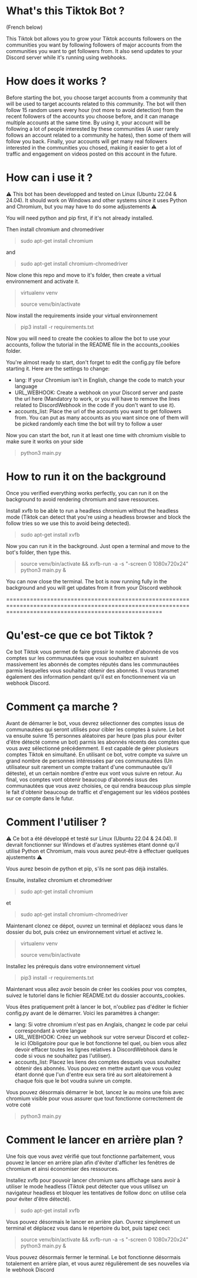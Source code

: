 # What's this Tiktok Bot ?
(French below)

This Tiktok bot allows you to grow your Tiktok accounts followers on the communities you want by following followers of major accounts from the communities you want to get followers from. It also send updates to your Discord server while it's running using webhooks.

# How does it works ?
Before starting the bot, you choose target accounts from a community that will be used to target accounts related to this community. The bot will then follow 15 random users every hour (not more to avoid detection) from the recent followers of the accounts you choose before, and it can manage multiple accounts at the same time.
By using it, your account will be following a lot of people interested by these communities (A user rarely follows an account related to a community he hates), then some of them will follow you back. Finally, your accounts will get many real followers interested in the communities you chosed, making it easier to get a lot of traffic and engagement on videos posted on this account in the future.

# How can i use it ?
⚠️ This bot has been developped and tested on Linux (Ubuntu 22.04 & 24.04). It should work on Windows and other systems since it uses Python and Chromium, but you may have to do some adjustements ⚠️

You will need python and pip first, if it's not already installed.

Then install chromium and chromedriver
> sudo apt-get install chromium

and
> sudo apt-get install chromium-chromedriver

Now clone this repo and move to it's folder, then create a virtual environnement and activate it.
> virtualenv venv
> 
> source venv/bin/activate

Now install the requirements inside your virtual environnement
> pip3 install -r requirements.txt

Now you will need to create the cookies to allow the bot to use your accounts, follow the tutorial in the README file in the accounts_cookies folder.

You're almost ready to start, don't forget to edit the config.py file before starting it. Here are the settings to change:
- lang: If your Chromium isn't in English, change the code to match your language
- URL_WEBHOOK: Create a webhook on your Discord server and paste the url here (Mandatory to work, or you will have to remove the lines related to DiscordWebhook in the code if you don't want to use it).
- accounts_list: Place the url of the accounts you want to get followers from. You can put as many accounts as you want since one of them will be picked randomly each time the bot will try to follow a user

Now you can start the bot, run it at least one time with chromium visible to make sure it works on your side
> python3 main.py

# How to run it on the background
Once you verified everything works perfectly, you can run it on the background to avoid rendering chromium and save ressources.

Install xvfb to be able to run a headless chromium without the headless mode (Tiktok can detect that you're using a headless browser and block the follow tries so we use this to avoid being detected).
> sudo apt-get install xvfb

Now you can run it in the background. Just open a terminal and move to the bot's folder, then type this.
> source venv/bin/activate && xvfb-run -a -s "-screen 0 1080x720x24" python3 main.py &

You can now close the terminal. The bot is now running fully in the background and you will get updates from it from your Discord webhook

==========================================================================================================================================================
# Qu'est-ce que ce bot Tiktok ?

Ce bot Tiktok vous permet de faire grossir le nombre d'abonnés de vos comptes sur les communautées que vous souhaitez en suivant massivement les abonnés de comptes réputés dans les communautées parmis lesquelles vous souhaitez obtenir des abonnés. Il vous transmet également des information pendant qu'il est en fonctionnement via un webhook Discord.

# Comment ça marche ?
Avant de démarrer le bot, vous devrez sélectionner des comptes issus de communautées qui seront utilisés pour cibler les comptes à suivre. Le bot va ensuite suivre 15 personnes aléatoires par heure (pas plus pour éviter d'être détecté comme un bot) parmis les abonnés récents des comptes que vous avez sélectionné précédemment. Il est capable de gérer plusieurs comptes Tiktok en simultané.
En utilisant ce bot, votre compte va suivre un grand nombre de personnes intéressées par ces communautées (Un utilisateur suit rarement un compte traitant d'une communautée qu'il déteste), et un certain nombre d'entre eux vont vous suivre en retour. Au final, vos comptes vont obtenir beaucoup d'abonnés issus des communautées que vous avez choisies, ce qui rendra beaucoup plus simple le fait d'obtenir beaucoup de traffic et d'engagement sur les vidéos postées sur ce compte dans le futur.

# Comment l'utiliser ?
⚠️ Ce bot a été développé et testé sur Linux (Ubuntu 22.04 & 24.04). Il devrait fonctionner sur Windows et d'autres systèmes étant donné qu'il utilisé Python et Chromium, mais vous aurez peut-être à effectuer quelques ajustements ⚠️

Vous aurez besoin de python et pip, s'ils ne sont pas déjà installés.

Ensuite, installez chromium et chromedriver
> sudo apt-get install chromium

et
> sudo apt-get install chromium-chromedriver

Maintenant clonez ce dépot, ouvrez un terminal et déplacez vous dans le dossier du bot, puis créez un environnement virtuel et activez le.
> virtualenv venv
> 
> source venv/bin/activate

Installez les prérequis dans votre environnement virtuel
> pip3 install -r requirements.txt

Maintenant vous allez avoir besoin de créer les cookies pour vos comptes, suivez le tutoriel dans le fichier README.txt du dossier accounts_cookies.

Vous êtes pratiquement prêt à lancer le bot, n'oubliez pas d'éditer le fichier config.py avant de le démarrer. Voici les paramètres à changer:
- lang: Si votre chromium n'est pas en Anglais, changez le code par celui correspondant à votre langue
- URL_WEBHOOK: Créez un webhook sur votre serveur Discord et collez-le ici (Obligatoire pour que le bot fonctionne tel quel, ou bien vous allez devoir effacer toutes les lignes relatives à DiscordWebhook dans le code si vous ne souhaitez pas l'utiliser).
- accounts_list: Placez les liens des comptes desquels vous souhaitez obtenir des abonnés. Vous pouvez en mettre autant que vous voulez étant donné que l'un d'entre eux sera tiré au sort aléatoirement à chaque fois que le bot voudra suivre un compte.

Vous pouvez désormais démarrer le bot, lancez le au moins une fois avec chromium visible pour vous assurer que tout fonctionne correctement de votre coté
> python3 main.py

# Comment le lancer en arrière plan ?
Une fois que vous avez vérifié que tout fonctionne parfaitement, vous pouvez le lancer en arrière plan afin d'éviter d'afficher les fenêtres de chromium et ainsi économiser des ressources.

Installez xvfb pour pouvoir lancer chromium sans affichage sans avoir à utiliser le mode headless (Tiktok peut détecter que vous utilisez un navigateur headless et bloquer les tentatives de follow donc on utilise cela pour éviter d'être détecté).
> sudo apt-get install xvfb

Vous pouvez désormais le lancer en arrière plan. Ouvrez simplement un terminal et déplacez vous dans le répertoire du bot, puis tapez ceci:
> source venv/bin/activate && xvfb-run -a -s "-screen 0 1080x720x24" python3 main.py &

Vous pouvez désormais fermer le terminal. Le bot fonctionne désormais totalement en arrière plan, et vous aurez régulièrement de ses nouvelles via le webhook Discord
